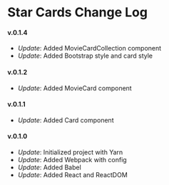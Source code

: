 # Star Cards Change Log

#### v.0.1.4
* *Update*: Added MovieCardCollection component
* *Update*: Added Bootstrap style and card style

#### v.0.1.2
* *Update*: Added MovieCard component

#### v.0.1.1
* *Update*: Added Card component

#### v.0.1.0
* *Update*: Initialized project with Yarn
* *Update*: Added Webpack with config
* *Update*: Added Babel
* *Update*: Added React and ReactDOM
